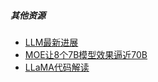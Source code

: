 ##### 其他资源

- [LLM最新进展](https://mp.weixin.qq.com/s/IkqwITZ_nqnCOAPLX7xv7A)
- [MOE让8个7B模型效果逼近70B](https://mp.weixin.qq.com/s/UAytYCGGgiYTnYiBJHGHTQ)
- [LLaMA代码解读](https://mp.weixin.qq.com/s/oO7nkY0Fcgd4Y7en3Sx2Xw)
